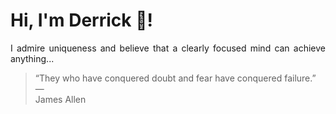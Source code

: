 # Hi, I'm Derrick 👋!
<p align="justify">I admire uniqueness and believe that a clearly focused mind can achieve anything...</p> 
<!-- #quote-start -->
<blockquote>&ldquo;They who have conquered doubt and fear have conquered failure.&rdquo; &mdash; <footer>James Allen</footer></blockquote>
<!-- #quote-end -->
